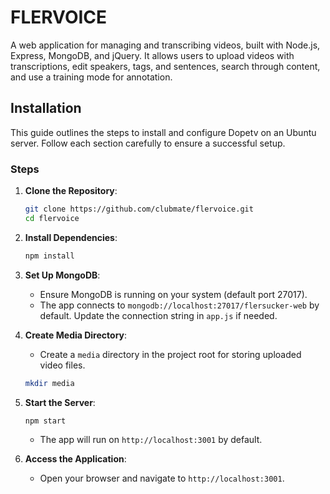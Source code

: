# FLERVOICE

A web application for managing and transcribing videos, built with Node.js, Express, MongoDB, and jQuery. It allows users to upload videos with transcriptions, edit speakers, tags, and sentences, search through content, and use a training mode for annotation.

## Installation
This guide outlines the steps to install and configure Dopetv on an Ubuntu server. Follow each section carefully to ensure a successful setup.

### Steps

1. **Clone the Repository**:
   ```bash
   git clone https://github.com/clubmate/flervoice.git
   cd flervoice
   ```

2. **Install Dependencies**:
   ```bash
   npm install
   ```

3. **Set Up MongoDB**:
   - Ensure MongoDB is running on your system (default port 27017).
   - The app connects to `mongodb://localhost:27017/flersucker-web` by default. Update the connection string in `app.js` if needed.

4. **Create Media Directory**:
   - Create a `media` directory in the project root for storing uploaded video files.
   ```bash
   mkdir media
   ```

6. **Start the Server**:
   ```bash
   npm start
   ```
   - The app will run on `http://localhost:3001` by default.

7. **Access the Application**:
   - Open your browser and navigate to `http://localhost:3001`.
